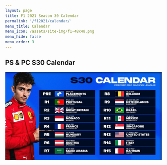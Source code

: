 ```yaml
---
layout: page
title: F1 2021 Season 30 Calendar
permalink: '/f12021/calendar/'
menu_title: Calendar
menu_icon: /assets/site-img/f1-48x48.png
menu_hide: false
menu_order: 3
---
```


<div class="center">

## PS & PC S30 Calendar
![](/assets/site-img/psgl-s30-calendar.jpg)

</div>